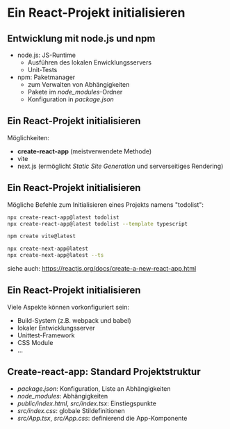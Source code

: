 # Ein React-Projekt initialisieren

## Entwicklung mit node.js und npm

- node.js: JS-Runtime
  - Ausführen des lokalen Enwicklungsservers
  - Unit-Tests
- npm: Paketmanager
  - zum Verwalten von Abhängigkeiten
  - Pakete im _node_modules_-Ordner
  - Konfiguration in _package.json_

## Ein React-Projekt initialisieren

Möglichkeiten:

- **create-react-app** (meistverwendete Methode)
- vite
- next.js (ermöglicht _Static Site Generation_ und serverseitiges Rendering)

## Ein React-Projekt initialisieren

Mögliche Befehle zum Initialisieren eines Projekts namens "todolist":

```bash
npx create-react-app@latest todolist
npx create-react-app@latest todolist --template typescript
```

```bash
npm create vite@latest
```

```bash
npx create-next-app@latest
npx create-next-app@latest --ts
```

siehe auch: https://reactjs.org/docs/create-a-new-react-app.html

## Ein React-Projekt initialisieren

Viele Aspekte können vorkonfiguriert sein:

- Build-System (z.B. webpack und babel)
- lokaler Entwicklungsserver
- Unittest-Framework
- CSS Module
- ...

## Create-react-app: Standard Projektstruktur

- _package.json_: Konfiguration, Liste an Abhängigkeiten
- _node_modules_: Abhängigkeiten
- _public/index.html_, _src/index.tsx_: Einstiegspunkte
- _src/index.css_: globale Stildefinitionen
- _src/App.tsx_, _src/App.css_: definierend die App-Komponente
